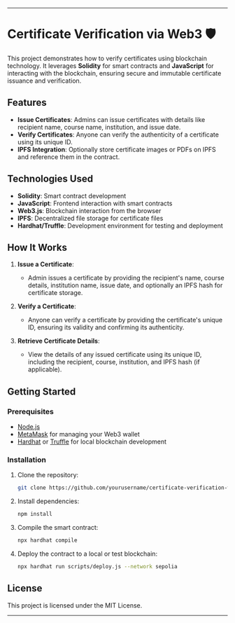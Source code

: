

---

# Certificate Verification via Web3 🛡️

This project demonstrates how to verify certificates using blockchain technology. It leverages **Solidity** for smart contracts and **JavaScript** for interacting with the blockchain, ensuring secure and immutable certificate issuance and verification.

## Features
- **Issue Certificates**: Admins can issue certificates with details like recipient name, course name, institution, and issue date.
- **Verify Certificates**: Anyone can verify the authenticity of a certificate using its unique ID.
- **IPFS Integration**: Optionally store certificate images or PDFs on IPFS and reference them in the contract.

## Technologies Used
- **Solidity**: Smart contract development
- **JavaScript**: Frontend interaction with smart contracts
- **Web3.js**: Blockchain interaction from the browser
- **IPFS**: Decentralized file storage for certificate files
- **Hardhat/Truffle**: Development environment for testing and deployment


## How It Works

1. **Issue a Certificate**:
   - Admin issues a certificate by providing the recipient's name, course details, institution name, issue date, and optionally an IPFS hash for certificate storage.

2. **Verify a Certificate**:
   - Anyone can verify a certificate by providing the certificate's unique ID, ensuring its validity and confirming its authenticity.

3. **Retrieve Certificate Details**:
   - View the details of any issued certificate using its unique ID, including the recipient, course, institution, and IPFS hash (if applicable).

## Getting Started

### Prerequisites
- [Node.js](https://nodejs.org/)
- [MetaMask](https://metamask.io/) for managing your Web3 wallet
- [Hardhat](https://hardhat.org/) or [Truffle](https://www.trufflesuite.com/) for local blockchain development

### Installation

1. Clone the repository:

   ```bash
   git clone https://github.com/yourusername/certificate-verification-web3.git
   ```

2. Install dependencies:

   ```bash
   npm install
   ```

3. Compile the smart contract:

   ```bash
   npx hardhat compile
   ```

4. Deploy the contract to a local or test blockchain:

   ```bash
   npx hardhat run scripts/deploy.js --network sepolia
   ```


## License
This project is licensed under the MIT License.

---
